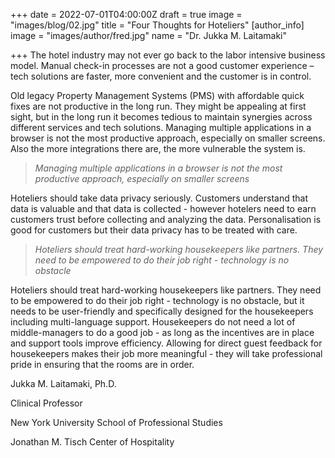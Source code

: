 +++
date = 2022-07-01T04:00:00Z
draft = true
image = "images/blog/02.jpg"
title = "Four Thoughts for Hoteliers"
[author_info]
image = "images/author/fred.jpg"
name = "Dr. Jukka M. Laitamaki"

+++
The hotel industry may not ever go back to the labor intensive business model. Manual check-in processes are not a good customer experience – tech solutions are faster, more convenient and the customer is in control.

Old legacy Property Management Systems (PMS) with affordable quick fixes are not productive in the long run. They might be appealing at first sight, but in the long run it becomes tedious to maintain synergies across different services and tech solutions. Managing multiple applications in a browser is not the most productive approach, especially on smaller screens. Also the more integrations there are, the more vulnerable the system is.

> _Managing multiple applications in a browser is not the most productive approach, especially on smaller screens_

Hoteliers should take data privacy seriously. Customers understand that data is valuable and that data is collected - however hotelers need to earn customers trust before collecting and analyzing the data. Personalisation is good for customers but their data privacy has to be treated with care.

> _Hoteliers should treat hard-working housekeepers like partners. They need to be empowered to do their job right - technology is no obstacle_

Hoteliers should treat hard-working housekeepers like partners. They need to be empowered to do their job right - technology is no obstacle, but it needs to be user-friendly and specifically designed for the housekeepers including multi-language support. Housekeepers do not need a lot of middle-managers to do a good job - as long as the incentives are in place and support tools improve efficiency. Allowing for direct guest feedback for housekeepers makes their job more meaningful - they will take professional pride in ensuring that the rooms are in order.

Jukka M. Laitamaki, Ph.D.

Clinical Professor

New York University School of Professional Studies

Jonathan M. Tisch Center of Hospitality